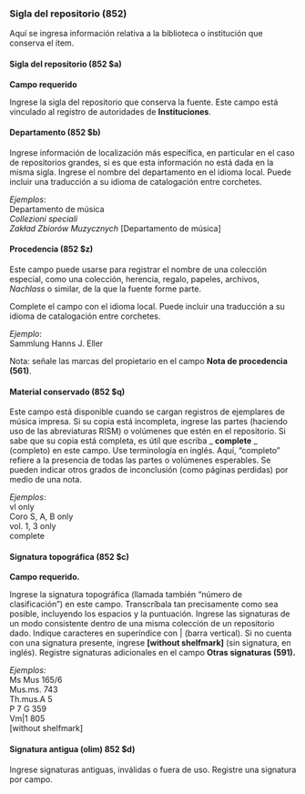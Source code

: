 ### **Sigla del repositorio (852)**

Aquí se ingresa información relativa a la biblioteca o institución que conserva el ítem.

#### Sigla del repositorio (852 $a)

**Campo requerido**

Ingrese la sigla del repositorio que conserva la fuente. Este campo está vinculado al registro de autoridades de **Instituciones**.

#### Departamento (852 $b)

Ingrese información de localización más específica, en particular en el caso de repositorios grandes, si es que esta información no está dada en la misma sigla. Ingrese el nombre del departamento en el idioma local. Puede incluir una traducción a su idioma de catalogación entre corchetes.

_Ejemplos_:  
Departamento de música  
_Collezioni speciali_  
_Zakład Zbiorów Muzycznych_ [Departamento de música]

#### Procedencia (852 $z)

Este campo puede usarse para registrar el nombre de una colección especial, como una colección, herencia, regalo, papeles, archivos, _Nachlass_ o similar, de la que la fuente forme parte.

Complete el campo con el idioma local. Puede incluir una traducción a su idioma de catalogación entre corchetes.

_Ejemplo_:  
Sammlung Hanns J. Eller

Nota: señale las marcas del propietario en el campo **Nota de procedencia (561)**.

#### Material conservado (852 $q)

Este campo está disponible cuando se cargan registros de ejemplares de música impresa. Si su copia está incompleta, ingrese las partes (haciendo uso de las abreviaturas RISM) o volúmenes que estén en el repositorio. Si sabe que su copia está completa, es útil que escriba _ **complete** _ (completo) en este campo. Use terminología en inglés. Aquí, “completo” refiere a la presencia de todas las partes o volúmenes esperables. Se pueden indicar otros grados de inconclusión (como páginas perdidas) por medio de una nota.

_Ejemplos_:  
vl only  
Coro S, A, B only  
vol. 1, 3 only  
complete

#### Signatura topográfica (852 $c)

**Campo requerido.**

Ingrese la signatura topográfica (llamada también “número de clasificación”) en este campo. Transcríbala tan precisamente como sea posible, incluyendo los espacios y la puntuación. Ingrese las signaturas de un modo consistente dentro de una misma colección de un repositorio dado. Indique caracteres en superíndice con | (barra vertical). Si no cuenta con una signatura presente, ingrese **[without shelfmark]** (sin signatura, en inglés). Registre signaturas adicionales en el campo **Otras signaturas (591).**

_Ejemplos:_  
Ms Mus 165/6  
Mus.ms. 743  
Th.mus.A 5  
P 7 G 359  
Vm|1 805  
[without shelfmark]

#### Signatura antigua (olim) 852 $d)

Ingrese signaturas antiguas, inválidas o fuera de uso. Registre una signatura por campo.